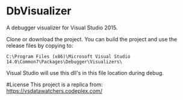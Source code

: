 # DbVisualizer

A debugger visualizer for Visual Studio 2015.

Clone or download the project. You can build the project and use the release files by copying to:

```
C:\Program Files (x86)\Microsoft Visual Studio 14.0\Common7\Packages\Debugger\Visualizers\
```

Visual Studio will use this dll's in this file location during debug.

#License
This project is a replica from:
https://vsdatawatchers.codeplex.com/
